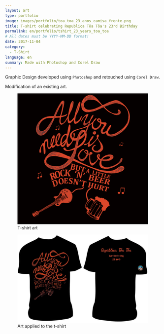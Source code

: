 ```yaml
---
layout: art
type: portfolio
image: images/portfolio/toa_toa_23_anos_camisa_frente.png
title: T-shirt celebrating Republica Tôa Tôa's 23rd Birthday
permalink: en/portfolio/tshirt_23_years_toa_toa
# All dates must be YYYY-MM-DD format!
date: 2017-11-04
category:
  - T-Shirt
language: en
summary: Made with Photoshop and Corel Draw
---
```

Graphic Design developed using `Photoshop` and retouched using `Corel Draw`.

Modification of an existing art.

<figure>
  <img src="/images/portfolio/toa_toa_23_anos_camisa_frente.png" alt="Arte da camisa"/>
  <figcaption>T-shirt art</figcaption>
</figure>

<figure>
  <img src="/images/portfolio/toa_toa_23_anos_camisa_toda.jpg" alt="Arte aplicada na camisa"/>
  <figcaption>Art applied to the t-shirt</figcaption>
</figure>